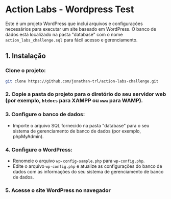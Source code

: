 # Action Labs - Wordpress Test

Este é um projeto WordPress que inclui arquivos e configurações necessários para executar um site baseado em WordPress. O banco de dados está localizado na pasta "database" com o nome `action_labs_challenge.sql` para fácil acesso e gerenciamento.

## 1. Instalação

### Clone o projeto:
```bash
git clone https://github.com/jonathan-trl/action-labs-challenge.git
```

### 2. Copie a pasta do projeto para o diretório do seu servidor web (por exemplo, `htdocs` para XAMPP ou `www` para WAMP).

### 3. Configure o banco de dados:
- Importe o arquivo SQL fornecido na pasta "database" para o seu sistema de gerenciamento de banco de dados (por exemplo, phpMyAdmin).


### 4. Configure o WordPress:
- Renomeie o arquivo `wp-config-sample.php` para `wp-config.php`.
- Edite o arquivo `wp-config.php` e atualize as configurações do banco de dados com as informações do seu sistema de gerenciamento de banco de dados.

### 5. Acesse o site WordPress no navegador